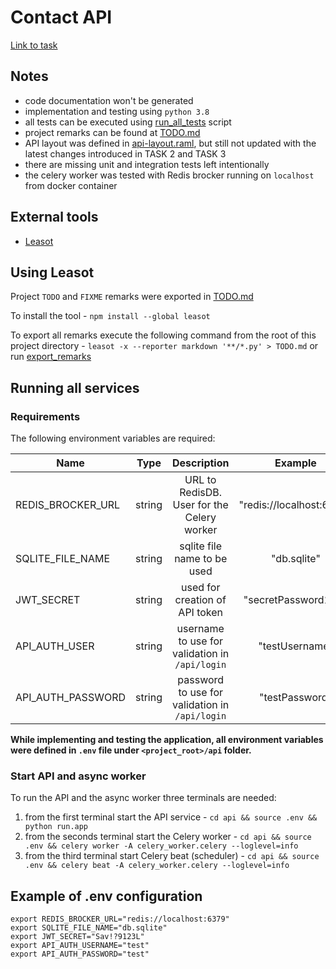 # Contact API

[Link to task](https://docs.google.com/document/d/16lL6Zg_PPIUULz_ZvWuK1JyqnXCCpVLU7s1Ky_hF12Y)

## Notes

- code documentation won't be generated
- implementation and testing using `python 3.8`
- all tests can be executed using [run_all_tests](./api/run_all_tests) script
- project remarks can be found at [TODO.md](./TODO.md)
- API layout was defined in [api-layout.raml](./api-layout.raml), but still not updated with the latest changes introduced in TASK 2 and TASK 3
- there are missing unit and integration tests left intentionally
- the celery worker was tested with Redis brocker running on `localhost` from docker container

## External tools

- [Leasot](https://github.com/pgilad/leasot)

## Using Leasot

Project `TODO` and `FIXME` remarks were exported in [TODO.md](./TODO.md)

To install the tool - `npm install --global leasot`

To export all remarks execute the following command from the root of this project directory - `leasot -x --reporter markdown '**/*.py' > TODO.md` or run [export_remarks](./export_remarks)

## Running all services

### Requirements

The following environment variables are required:

| Name              |  Type  |                  Description                   |         Example          |
| ----------------- | :----: | :--------------------------------------------: | :----------------------: |
| REDIS_BROCKER_URL | string |   URL to RedisDB. User for the Celery worker   | "redis://localhost:6379" |
| SQLITE_FILE_NAME  | string |          sqlite file name to be used           |       "db.sqlite"        |
| JWT_SECRET        | string |         used for creation of API token         |   "secretPassword123"    |
| API_AUTH_USER     | string | username to use for validation in `/api/login` |      "testUsername"      |
| API_AUTH_PASSWORD | string | password to use for validation in `/api/login` |      "testPassword"      |

**While implementing and testing the application, all environment variables were defined in `.env` file under `<project_root>/api` folder.**

### Start API and async worker

To run the API and the async worker three terminals are needed:

1. from the first terminal start the API service - `cd api && source .env && python run.app`
2. from the seconds terminal start the Celery worker - `cd api && source .env && celery worker -A celery_worker.celery --loglevel=info`
3. from the third terminal start Celery beat (scheduler) - `cd api && source .env && celery beat -A celery_worker.celery --loglevel=info`

## Example of .env configuration

```
export REDIS_BROCKER_URL="redis://localhost:6379"
export SQLITE_FILE_NAME="db.sqlite"
export JWT_SECRET="Sav!?9123L"
export API_AUTH_USERNAME="test"
export API_AUTH_PASSWORD="test"
```
